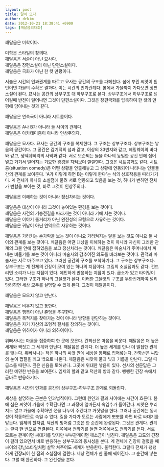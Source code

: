 ```yaml
---
layout: post
title: 달이 뜨다
author: drkim
date: 2012-10-21 18:38:41 +0900
tags: [깨달음의대화]
---
```


 깨달음은 미학이다.

    
미학은 스타일의 창의다.    
깨달음은 서술이 아닌 묘사다.    
깨달음은 장편소설이 아닌 단편소설이다.    
깨달음은 극화가 아닌 한 컷 만평이다.


 서술은 시간의 인과관계를 따르고 묘사는 공간의 구조를 파헤친다. 봄에 뿌린 씨앗이 원인이면 가을의 수확은 결과다. 이는 시간의 인과관계다. 봄에서 가을까지 가다보면 장편소설이 된다. 묘사는 공간의 상부구조 대 하부구조로 본다. 상부구조에서 하부구조로 넘어갈때 반전이 일어나면 그것이 단편소설이다. 그것은 장편극화를 압축하여 한 컷의 만평에 담아내는 것과 같다.


 깨달음은 연속극이 아니라 시트콤이다.

    
깨달음은 A나 B가 아니라 둘 사이의 관계다.    
깨달음은 아카데미즘이 아니라 인상주의다.


 깨달음은 묘사다. 묘사는 공간의 구조를 복제한다. 그 구조는 상부구조다. 상부구조는 낳음의 공간이다. 그 공간은 김기덕의 섬과 같고, 이상의 33번지와 같고, 헤밍웨이의 바다와 같고, 생떽쥐뻬리의 사막과 같다. 서로 모순되는 둘을 하나의 농밀한 공간 안에 집어넣고 거기서 벌어지는 기묘한 광경을 지켜보며 낄낄댄다. 그것은 시트콤과도 같다. 시트콤(situation comedy)은 어떤 상황을 연출해놓고 그 상황에 연동되어 나타나는 인물들간의 관계를 보여준다. 'A가 이렇게 하면 B는 이렇게 한다'는 식의 상호작용을 따라가기다. 계 전체가 하나의 소실점에 물려 서로 연동되고 있음을 보는 것, 하나가 변하면 전체가 변함을 보이는 것, 바로 그것이 인상주의다.


 깨달음은 이해하는 것이 아니라 정신차리는 것이다.

    
깨달음은 대상이 아니라 그것이 놓여있는 환경을 보는 것이다.    
깨달음은 사건의 기승전결을 따라가는 것이 아니라 기에 서는 것이다.    
깨달음은 이야기 줄거리가 아닌 완전성의 모형으로 사유하는 것이다.    
깨달음은 귀납이 아닌 연역으로 사유하는 것이다.


 깨달음은 가리키는 손가락을 보는 것이 아니요 가리켜지는 달을 보는 것도 아니요 둘 사이의 관계를 보는 것이다. 깨달음은 어떤 대상을 이해하는 것이 아니라 자신이 그러한 관계의 그물 안에 잡혀있음을 보고 정신차리는 것이다. 깨달음은 마술사가 주머니에서 꺼내는 비둘기를 보는 것이 아니라 마술사의 감추어진 의도를 바라보는 것이다. 관객과 마술사는 서로 마주보고 있다. 그러한 공간의 구조를 포착하기다. 그 구조는 상부구조다. 상부구조는 계 전체의 긴장이 모여 있는 하나의 지점이다. 그림의 소실점과도 같다. 건드리면 소리가 나는 지점이 있다. 예민하게 반응하는 지점이 있다. 급소가 있고 타이밍이 있다. 그러한 구조가 하나의 그물코가 된다. 이러한 그물코의 구조를 무한전개하여 널리 망라하면 세상 모두를 설명할 수 있게 된다. 그것이 깨달음이다.


 깨달음은 모으지 않고 만난다.

    
깨달음은 비우지 않고 통한다.    
깨달음은 행복이 아닌 존엄을 추구한다.    
깨달음은 목적지를 찾아가는 것이 아니라 방향을 판단하는 것이다.    
깨달음은 자기 자신의 조형적 질서를 창의하는 것이다.   
깨달음은 위하여가 아니라 의하여이다.


 위빠사나는 마음을 집중하여 한 곳에 모은다. 간화선은 마음을 비운다. 깨달음은 더 높은 세계와 짝짓고 그 세계와 만난다. 깨달음은 관계다. 더 높은 세계를 만나 더 밀접한 관계를 맺는다. 위빠사나는 작은 하나의 씨앗 안에 세상을 통째로 집어넣는다. 간화선은 씨앗의 눈이 껍질을 깨고 밖으로 나온다. 깨달음은 씨앗이 물과 빛과 거름을 만난다. 그럴 때 급소를 때린다. 깊은 신음을 토해낸다. 그곳에 위대한 낳음이 있다. 선사의 선문답은 그러한 예민한 반응을 보여준다. 임제의 할과 같고 덕산의 방과 같다. 팽팽한 긴장 속에서 곧바로 반응하기다.


 깨달음은 시간의 인과를 공간의 상부구조-하부구조 관계로 되돌린다.


 세상을 설명하는 근본은 인과법칙이다. 그런데 원인과 결과 사이에는 시간이 흐른다. 봄에 심은 씨앗이 가을에 수확된다면 그 과정에 얼마든지 속임수가 들어간다. 씨앗은 뿌리지도 않고 가을에 수확하면 몫을 나누어 주겠다고 거짓말을 한다. 그러나 공간에는 동시성이 작동하므로 속일 수 없다. 길을 가다가 모르는 사람에게 뽀뽀를 하면 바로 싸대기를 맡는다. 임제의 할처럼, 덕산의 방처럼 그것은 한 순간에 완성된다. 그것은 관계다. 관계는 클릭 한 번으로 연결된다. 이쪽에서 전화기를 들면 저쪽에서도 전화기를 든다. 서로 모르는 관계이면 싸대기를 맞지만 부부관계이면 깨소금이 넘친다. 깨달음은 고도의 긴장이 걸려 있으면서 바로 반응하는 상부구조의 동시성을 본다. 계 전체에 긴장이 걸렸을 때 싸이의 강남스타일처럼 살짝 쳐주어도 세계가 반응한다. 울컥한다. 그럴때 전체가 팽팽하게 긴장되어 한 점의 소실점에 걸린다. 세상 전체가 한 줄에 꿰어진다. 그 순간에 낳는다. 그럴 때 완전하다. 그 완전성을 본다.
